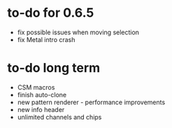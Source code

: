 # to-do for 0.6.5

- fix possible issues when moving selection
- fix Metal intro crash

# to-do long term

- CSM macros
- finish auto-clone
- new pattern renderer - performance improvements
- new info header
- unlimited channels and chips
